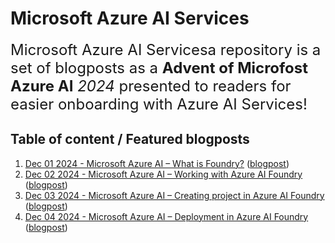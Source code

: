 <!-- README.md was wriiten in beautiful MacDown  -->
# Microsoft Azure AI Services




<span style="font-size: x-large; font-weight: normal;">Microsoft Azure AI Servicesa  repository is 
a set of blogposts as a **Advent of Microfost Azure AI** _2024_ presented to readers for easier onboarding with Azure AI Services! </span>


## Table of content / Featured blogposts 

1. [Dec 01 2024 -  Microsoft Azure AI – What is Foundry?](https://github.com/tomaztk/.md) ([blogpost](https://tomaztsql.wordpress.com/2024/12/01/advent-of-2024-day-1-microsoft-azure-ai-what-is-foundry/))
2. [Dec 02 2024 - Microsoft Azure AI – Working with Azure AI Foundry](https://github.com/tomaztk.md) ([blogpost](https://tomaztsql.wordpress.com/2024/12/02/advent-of-2024-day-2-microsoft-azure-ai-working-with-azure-ai-foundry/))
3. [Dec 03 2024 - Microsoft Azure AI – Creating project in Azure AI Foundry](https://github.com/tomaztk/.md) ([blogpost](https://tomaztsql.wordpress.com/2024/12/03/advent-of-2024-day-3-microsoft-azure-ai-creating-project-in-azure-ai-foundry/))
4. [Dec 04 2024 - Microsoft Azure AI – Deployment in Azure AI Foundry](https://github.com/tomaztk/.md) ([blogpost](https://tomaztsql.wordpress.com/2024/12/04/advent-of-2024-day-4-microsoft-azure-ai-deployment-in-azure-ai-foundry/))